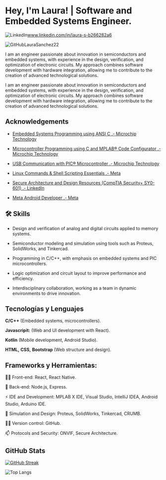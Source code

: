 
# Hey, I'm Laura! | Software and Embedded Systems Engineer.

![LinkedIn](https://img.shields.io/badge/linkedin-%230077B5.svg?style=for-the-badge&logo=linkedin&logoColor=white)www.linkedin.com/in/laura-s-b266282a6


![GitHub](https://img.shields.io/badge/github-%23121011.svg?style=for-the-badge&logo=github&logoColor=white)LauraSanchez22

I am an engineer passionate about innovation in semiconductors and embedded systems, with experience in the design, verification, and optimization of electronic circuits. My approach combines software development with hardware integration, allowing me to contribute to the creation of advanced technological solutions.

I am an engineer passionate about innovation in semiconductors and embedded systems, with experience in the design, verification, and optimization of electronic circuits. My approach combines software development with hardware integration, allowing me to contribute to the creation of advanced technological solutions.



## Acknowledgements

 - [Embedded Systems Programming using ANSI C .- Microchip Technology](https://academy.dignal.com/certificado-de-tutor?cert_hash=e376a0ac7f730d4b)
 - [Microcontroller  Programming using C and MPLAB® Code Configurator .- Microchip Technology](https://academy.dignal.com/alu-01mcpp22725/)
 - [USB Communication with  PIC® Microcontroller .- Microchip Technology](https://academy.dignal.com/alu-01mcpp22742/)

 - [Linux Commands & Shell Scripting Essentials .- Meta](https://www.coursera.org/account/accomplishments/records/HKKAU65032EZ)

- [Secure Architecture and Design Resources (CompTIA Security+ SY0-601) .- LinkedIn](https://www.linkedin.com/in/laura-s-b266282a6/details/certifications/)

- [Meta Android Developer .- Meta](https://www.coursera.org/account/accomplishments/specialization/XTWKB75NNMSD)

## 🛠 Skills
- Design and verification of analog and digital circuits applied to memory systems.

- Semiconductor modeling and simulation using tools such as Proteus, SolidWorks, and Tinkercad.

- Programming in C/C++, with emphasis on embedded systems and PIC microcontrollers.

- Logic optimization and circuit layout to improve performance and efficiency.

- Interdisciplinary collaboration, working as a team in dynamic environments to drive innovation.
## Tecnologías y Lenguajes

**C/C++** (Embedded systems, microcontrollers).

**Javascripit:** (Web and UI development with React).

**Kotlin** (Mobile development, Android Studio).

**HTML,** **CSS,** **Bootstrap** (Web structure and design).

## Frameworks y Herramientas:



👩‍💻 Front-end: React, React Native.

🧠 Back-end: Node.js, Express.

⚡️ IDE and Development: MPLAB X IDE, Visual Studio, IntelliJ IDEA, Android Studio, Arduino IDE.

💬 Simulation and Design: Proteus, SolidWorks, Tinkercad, CRUMB.

👯‍♀️ Version control: GitHub.

📫 Protocols and Security: ONVIF, Secure Architecture.






## GitHub Stats

[![GitHub Streak](https://github-readme-streak-stats.herokuapp.com?user=LauraSanchez22&theme=noctis-minimus)](https://git.io/streak-stats)

![Top Langs](https://github-readme-stats.vercel.app/api/top-langs/?username=anuraghazra&layout=compact)
